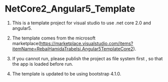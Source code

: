 # NetCore2_Angular5_Template
1. This is a template project for visual studio to use .net core 2.0 and angular5.

2. The template comes from the microsoft marketplace(https://marketplace.visualstudio.com/items?itemName=RebaiHamidaTrabelsi.Angular5TemplateCore2).

3. If you cannot run, please publish the project as file system first , so that the app is loaded before run.
4. The template is updated to be using bootstrap 4.1.0.
